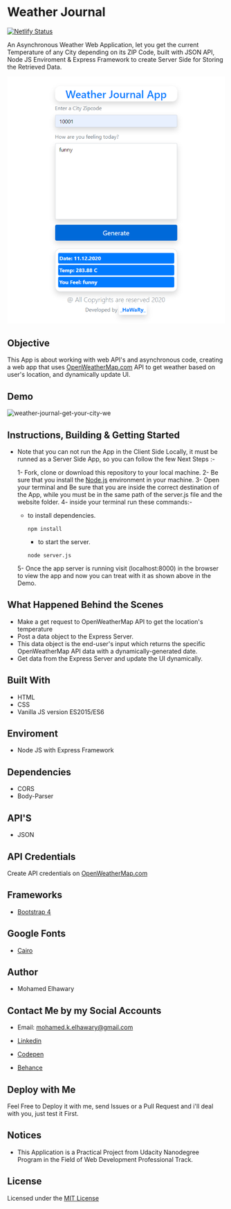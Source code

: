 # Weather Journal 
[![Netlify Status](https://api.netlify.com/api/v1/badges/ac8563f7-b001-4ea8-9843-57c9cc261c1d/deploy-status)](https://app.netlify.com/sites/weather-journal14/deploys)  

An Asynchronous Weather Web Application, let you get the current Temperature of any City depending on its ZIP Code, built with JSON API, Node JS Enviroment & Express Framework to create Server Side for Storing the Retrieved Data.  

![Screenshot](preview.png) 

## Objective  

This App is about working with web API's and asynchronous code, creating a web app that uses [OpenWeatherMap.com](https://www.OpenWeatherMap.com) API to get weather based on user's location, and dynamically update UI.

## Demo
 
![weather-journal-get-your-city-we](https://user-images.githubusercontent.com/69651552/98997281-f09cb780-253c-11eb-91af-87cb76c1267c.gif)

## Instructions, Building & Getting Started  

* Note that you can not run the App in the Client Side Locally, it must be runned as a Server Side App, so you can follow the few Next Steps :-

    1- Fork, clone or download this repository to your local machine.
    2- Be sure that you install the [Node.js](https://nodejs.org/en/) environment in your machine.
    3- Open your terminal and Be sure that you are inside the correct destination of the App, while you must be in the same path of the server.js file and the website folder.
    4- inside your terminal run these commands:-
    
    * to install dependencies.
        ```
        npm install
        ```
        * to start the server.
        ```
        node server.js
        ```
    5- Once the app server is running visit (localhost:8000) in the browser to view the app and now you can treat with it as shown above in the Demo.
    
## What Happened Behind the Scenes  

- Make a get request to OpenWeatherMap API to get the location's temperature
- Post a data object to the Express Server.
- This data object is the end-user's input which returns the specific OpenWeatherMap API data with a dynamically-generated date.
- Get data from the Express Server and update the UI dynamically.

## Built With

* HTML
* CSS
* Vanilla JS version ES2015/ES6  

## Enviroment  

* Node JS with Express Framework  

## Dependencies 

* CORS
* Body-Parser

## API'S

* JSON 

## API Credentials

Create API credentials on [OpenWeatherMap.com](https://www.OpenWeatherMap.com)  
  
## Frameworks 

* [Bootstrap 4](https://getbootstrap.com/)

## Google Fonts  

* [Cairo](https://fonts.google.com/specimen/Cairo) 

## Author

* Mohamed Elhawary  

## Contact Me by my Social Accounts

* Email: mohamed.k.elhawary@gmail.com  

* [Linkedin](https://www.linkedin.com/in/mohamed-elhawary14/)

* [Codepen](https://codepen.io/Mohamed-ElHawary)

* [Behance](https://www.behance.net/mohamed-elhawary14)

## Deploy with Me

Feel Free to Deploy it with me, send Issues or a Pull Request and i'll deal with you, just test it First.

## Notices

- This Application is a Practical Project from Udacity Nanodegree Program in the Field of Web Development Professional Track.

## License

Licensed under the [MIT License](LICENSE)
